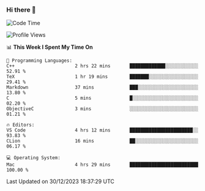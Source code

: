 ### Hi there 👋

<!--START_SECTION:waka-->
![Code Time](http://img.shields.io/badge/Code%20Time-219%20hrs%2021%20mins-blue)

![Profile Views](http://img.shields.io/badge/Profile%20Views-3-blue)

📊 **This Week I Spent My Time On** 

```text
💬 Programming Languages: 
C++                      2 hrs 22 mins       █████████████░░░░░░░░░░░░   52.91 % 
TeX                      1 hr 19 mins        ███████░░░░░░░░░░░░░░░░░░   29.41 % 
Markdown                 37 mins             ███░░░░░░░░░░░░░░░░░░░░░░   13.80 % 
C                        5 mins              █░░░░░░░░░░░░░░░░░░░░░░░░   02.20 % 
ObjectiveC               3 mins              ░░░░░░░░░░░░░░░░░░░░░░░░░   01.21 % 

🔥 Editors: 
VS Code                  4 hrs 12 mins       ███████████████████████░░   93.83 % 
CLion                    16 mins             ██░░░░░░░░░░░░░░░░░░░░░░░   06.17 % 

💻 Operating System: 
Mac                      4 hrs 29 mins       █████████████████████████   100.00 % 
```


 Last Updated on 30/12/2023 18:37:29 UTC
<!--END_SECTION:waka-->

<!--
**JackeyHua-SJTU/JackeyHua-SJTU** is a ✨ _special_ ✨ repository because its `README.md` (this file) appears on your GitHub profile.

Here are some ideas to get you started:

- 🔭 I’m currently working on ...
- 🌱 I’m currently learning ...
- 👯 I’m looking to collaborate on ...
- 🤔 I’m looking for help with ...
- 💬 Ask me about ...
- 📫 How to reach me: ...
- 😄 Pronouns: ...
- ⚡ Fun fact: ...
-->
